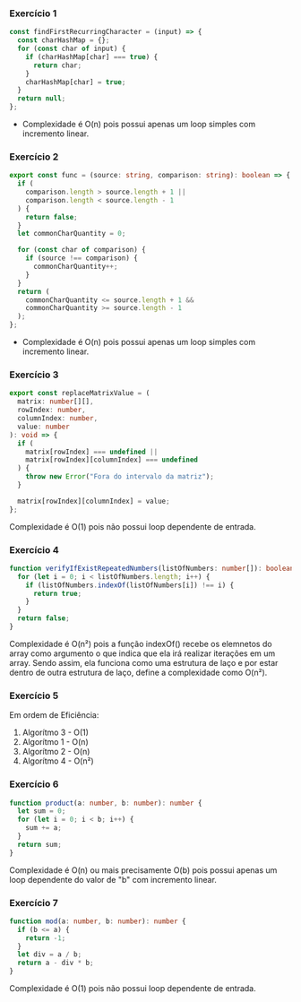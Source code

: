 ### Exercício 1

```typescript
const findFirstRecurringCharacter = (input) => {
  const charHashMap = {};
  for (const char of input) {
    if (charHashMap[char] === true) {
      return char;
    }
    charHashMap[char] = true;
  }
  return null;
};
```

- Complexidade é O(n) pois possui apenas um loop simples com incremento linear.

### Exercício 2

```typescript
export const func = (source: string, comparison: string): boolean => {
  if (
    comparison.length > source.length + 1 ||
    comparison.length < source.length - 1
  ) {
    return false;
  }
  let commonCharQuantity = 0;

  for (const char of comparison) {
    if (source !== comparison) {
      commonCharQuantity++;
    }
  }
  return (
    commonCharQuantity <= source.length + 1 &&
    commonCharQuantity >= source.length - 1
  );
};
```

- Complexidade é O(n) pois possui apenas um loop simples com incremento linear.

### Exercício 3

```typescript
export const replaceMatrixValue = (
  matrix: number[][],
  rowIndex: number,
  columnIndex: number,
  value: number
): void => {
  if (
    matrix[rowIndex] === undefined ||
    matrix[rowIndex][columnIndex] === undefined
  ) {
    throw new Error("Fora do intervalo da matriz");
  }

  matrix[rowIndex][columnIndex] = value;
};
```

Complexidade é O(1) pois não possui loop dependente de entrada.

### Exercício 4

```typescript
function verifyIfExistRepeatedNumbers(listOfNumbers: number[]): boolean {
  for (let i = 0; i < listOfNumbers.length; i++) {
    if (listOfNumbers.indexOf(listOfNumbers[i]) !== i) {
      return true;
    }
  }
  return false;
}
```

Complexidade é O(n²) pois a função indexOf() recebe os elemnetos do array como argumento o que indica que ela irá realizar iterações em um array. Sendo assim, ela funciona como uma estrutura de laço e por estar dentro de outra estrutura de laço, define a complexidade como O(n²).

### Exercício 5

Em ordem de Eficiência:

1. Algorítmo 3 - O(1)
2. Algorítmo 1 - O(n)
3. Algorítmo 2 - O(n)
4. Algorítmo 4 - O(n²)

### Exercício 6

```typescript
function product(a: number, b: number): number {
  let sum = 0;
  for (let i = 0; i < b; i++) {
    sum += a;
  }
  return sum;
}
```

Complexidade é O(n) ou mais precisamente O(b) pois possui apenas um loop dependente do valor de "b" com incremento linear.

### Exercício 7

```typescript
function mod(a: number, b: number): number {
  if (b <= a) {
    return -1;
  }
  let div = a / b;
  return a - div * b;
}
```

Complexidade é O(1) pois não possui loop dependente de entrada.
